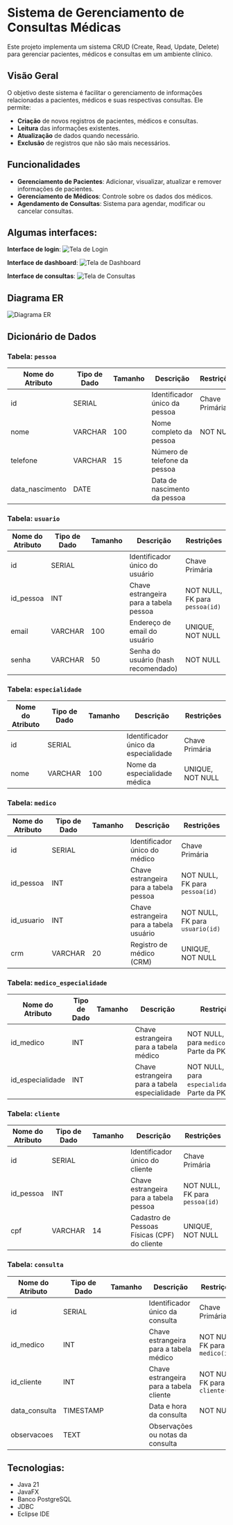 # Sistema de Gerenciamento de Consultas Médicas

Este projeto implementa um sistema CRUD (Create, Read, Update, Delete) para gerenciar pacientes, médicos e consultas em um ambiente clínico.

## Visão Geral

O objetivo deste sistema é facilitar o gerenciamento de informações relacionadas a pacientes, médicos e suas respectivas consultas. Ele permite:

- **Criação** de novos registros de pacientes, médicos e consultas.
- **Leitura** das informações existentes.
- **Atualização** de dados quando necessário.
- **Exclusão** de registros que não são mais necessários.

## Funcionalidades

- **Gerenciamento de Pacientes**: Adicionar, visualizar, atualizar e remover informações de pacientes.
- **Gerenciamento de Médicos**: Controle sobre os dados dos médicos.
- **Agendamento de Consultas**: Sistema para agendar, modificar ou cancelar consultas.

## Algumas interfaces:
**Interface de login**:
  ![Tela de Login](login.png)
  
**Interface de dashboard**:
  ![Tela de Dashboard](dashboard.png)
  
**Interface de consultas**:
  ![Tela de Consultas](consultas.png)

## Diagrama ER
![Diagrama ER](diagrama-er.png)

## Dicionário de Dados

### Tabela: `pessoa`
| Nome do Atributo | Tipo de Dado | Tamanho | Descrição | Restrições |
|-------------------|--------------|---------|------------|-------------|
| id                | SERIAL       |         | Identificador único da pessoa | Chave Primária |
| nome              | VARCHAR      | 100     | Nome completo da pessoa | NOT NULL |
| telefone          | VARCHAR      | 15      | Número de telefone da pessoa |  |
| data_nascimento   | DATE         |         | Data de nascimento da pessoa |  |

### Tabela: `usuario`
| Nome do Atributo | Tipo de Dado | Tamanho | Descrição | Restrições |
|-------------------|--------------|---------|------------|-------------|
| id                | SERIAL       |         | Identificador único do usuário | Chave Primária |
| id_pessoa         | INT          |         | Chave estrangeira para a tabela pessoa | NOT NULL, FK para `pessoa(id)` |
| email             | VARCHAR      | 100     | Endereço de email do usuário | UNIQUE, NOT NULL |
| senha             | VARCHAR      | 50      | Senha do usuário (hash recomendado) | NOT NULL |

### Tabela: `especialidade`
| Nome do Atributo | Tipo de Dado | Tamanho | Descrição | Restrições |
|-------------------|--------------|---------|------------|-------------|
| id                | SERIAL       |         | Identificador único da especialidade | Chave Primária |
| nome              | VARCHAR      | 100     | Nome da especialidade médica | UNIQUE, NOT NULL |

### Tabela: `medico`
| Nome do Atributo | Tipo de Dado | Tamanho | Descrição | Restrições |
|-------------------|--------------|---------|------------|-------------|
| id                | SERIAL       |         | Identificador único do médico | Chave Primária |
| id_pessoa         | INT          |         | Chave estrangeira para a tabela pessoa | NOT NULL, FK para `pessoa(id)` |
| id_usuario        | INT          |         | Chave estrangeira para a tabela usuário | NOT NULL, FK para `usuario(id)` |
| crm               | VARCHAR      | 20      | Registro de médico (CRM) | UNIQUE, NOT NULL |

### Tabela: `medico_especialidade`
| Nome do Atributo  | Tipo de Dado | Tamanho | Descrição | Restrições |
|-------------------|--------------|---------|------------|-------------|
| id_medico         | INT          |         | Chave estrangeira para a tabela médico | NOT NULL, FK para `medico(id)`, Parte da PK |
| id_especialidade  | INT          |         | Chave estrangeira para a tabela especialidade | NOT NULL, FK para `especialidade(id)`, Parte da PK |

### Tabela: `cliente`
| Nome do Atributo | Tipo de Dado | Tamanho | Descrição | Restrições |
|-------------------|--------------|---------|------------|-------------|
| id                | SERIAL       |         | Identificador único do cliente | Chave Primária |
| id_pessoa         | INT          |         | Chave estrangeira para a tabela pessoa | NOT NULL, FK para `pessoa(id)` |
| cpf               | VARCHAR      | 14      | Cadastro de Pessoas Físicas (CPF) do cliente | UNIQUE, NOT NULL |

### Tabela: `consulta`
| Nome do Atributo | Tipo de Dado | Tamanho | Descrição | Restrições |
|-------------------|--------------|---------|------------|-------------|
| id                | SERIAL       |         | Identificador único da consulta | Chave Primária |
| id_medico         | INT          |         | Chave estrangeira para a tabela médico | NOT NULL, FK para `medico(id)` |
| id_cliente        | INT          |         | Chave estrangeira para a tabela cliente | NOT NULL, FK para `cliente(id)` |
| data_consulta     | TIMESTAMP    |         | Data e hora da consulta | NOT NULL |
| observacoes       | TEXT         |         | Observações ou notas da consulta |  |


## Tecnologias:
- Java 21
- JavaFX
- Banco PostgreSQL
- JDBC
- Eclipse IDE

